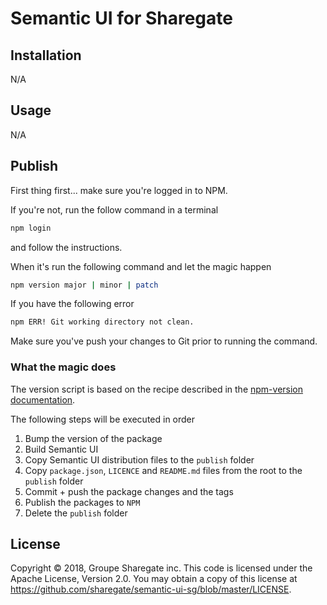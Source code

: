 # Semantic UI for Sharegate

## Installation

N/A

## Usage

N/A

## Publish

First thing first... make sure you're logged in to NPM.

If you're not, run the follow command in a terminal

```bash
npm login
```

and follow the instructions.

When it's run the following command and let the magic happen

```bash
npm version major | minor | patch
```

If you have the following error

```bash
npm ERR! Git working directory not clean.
```

Make sure you've push your changes to Git prior to running the command.

### What the magic does

The version script is based on the recipe described in the [npm-version documentation](https://docs.npmjs.com/cli/version).

The following steps will be executed in order

1. Bump the version of the package
2. Build Semantic UI
3. Copy Semantic UI distribution files to the `publish` folder
4. Copy `package.json`, `LICENCE` and `README.md` files from the root to the `publish` folder
5. Commit + push the package changes and the tags
6. Publish the packages to `NPM`
7. Delete the `publish` folder

## License

Copyright © 2018, Groupe Sharegate inc. This code is licensed under the Apache License, Version 2.0. You may obtain a copy of this license at https://github.com/sharegate/semantic-ui-sg/blob/master/LICENSE.